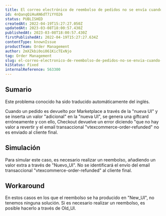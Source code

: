 ```yaml
---
title: El correo electrónico de reembolso de pedidos no se envía cuando se reembolsa un importe adicional mediante la nueva interfaz de usuario (OMS).
id: 4nQanqQiHuAN6dT7iYYO26
status: PUBLISHED
createdAt: 2022-04-19T15:27:27.050Z
updatedAt: 2023-03-08T18:00:57.430Z
publishedAt: 2023-03-08T18:00:57.430Z
firstPublishedAt: 2022-04-19T15:27:27.634Z
contentType: knownIssue
productTeam: Order Management
author: 2mXZkbi0oi061KicTExNjo
tag: Order Management
slug: el-correo-electronico-de-reembolso-de-pedidos-no-se-envia-cuando-se-reembolsa-un-importe-adicional-mediante-la-nueva-interfaz-de-usuario-oms
kiStatus: Fixed
internalReference: 563300
---
```


## Sumario

<div class="alert alert-info">
  <p>Este problema conocido ha sido traducido automáticamente del inglés.</p>
</div>


Cuando un pedido es devuelto por Marketplace a través de la "nueva UI" y se inserta un valor "adicional" en la "nueva UI", se genera una giftcard erróneamente y con ello, Checkout devuelve un error diciendo "que no hay valor a revertir y el email transaccional "vtexcommerce-order-refunded" no es enviado al cliente final.


##

## Simulación


Para simular este caso, es necesario realizar un reembolso, añadiendo un valor extra a través de "Nuevo_UI".
No se identificará el envío del email transaccional "vtexcommerce-order-refunded" al cliente final.



## Workaround


En estos casos en los que el reembolso se ha producido en "New_UI", no tenemos ninguna solución. Si es necesario realizar un reembolso, es posible hacerlo a través de Old_UI.





